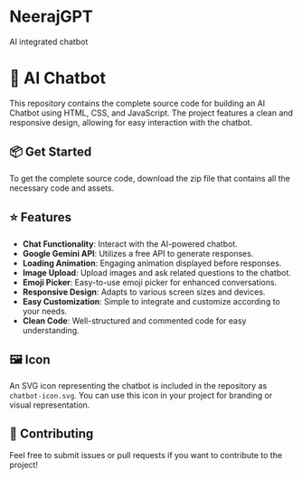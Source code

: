 # NeerajGPT
AI integrated chatbot 
# 🤖 AI Chatbot

This repository contains the complete source code for building an AI Chatbot using HTML, CSS, and JavaScript. The project features a clean and responsive design, allowing for easy interaction with the chatbot.

## 📦 Get Started

To get the complete source code, download the zip file that contains all the necessary code and assets.

## ⭐ Features

- **Chat Functionality**: Interact with the AI-powered chatbot.
- **Google Gemini API**: Utilizes a free API to generate responses.
- **Loading Animation**: Engaging animation displayed before responses.
- **Image Upload**: Upload images and ask related questions to the chatbot.
- **Emoji Picker**: Easy-to-use emoji picker for enhanced conversations.
- **Responsive Design**: Adapts to various screen sizes and devices.
- **Easy Customization**: Simple to integrate and customize according to your needs.
- **Clean Code**: Well-structured and commented code for easy understanding.

## 🖼️ Icon

An SVG icon representing the chatbot is included in the repository as `chatbot-icon.svg`. You can use this icon in your project for branding or visual representation.


## 🤝 Contributing

Feel free to submit issues or pull requests if you want to contribute to the project!

